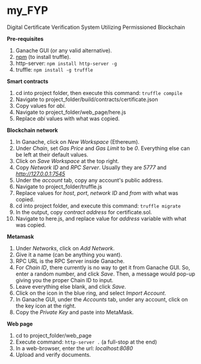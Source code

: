 # my_FYP
Digital Certificate Verification System Utilizing Permissioned Blockchain

**Pre-requisites**
1. Ganache GUI (or any valid alternative).
1. [npm](https://www.npmjs.com/get-npm) (to install truffle).
1. http-server: `npm install http-server -g`
1. truffle: `npm install -g truffle`

**Smart contracts**
1. cd into project folder, then execute this command: `truffle compile`
1. Navigate to project_folder/build/contracts/certificate.json
1. Copy values for *abi*.
1. Navigate to project_folder/web_page/here.js
1. Replace *abi* values with what was copied.

**Blockchain network**
1. In Ganache, click on *New Workspace* (Ethereum).
1. Under *Chain*, set *Gas Price* and *Gas Limit* to be *0*. Everything else can be left at their default values.
1. Click on *Save Workspace* at the top right.
1. Copy *Network ID* and *RPC Server*. Usually they are *5777* and *http://127.0.0.1:7545*
1. Under the *account* tab, copy any account's public address.
1. Navigate to project_folder/truffle.js
1. Replace values for *host*, *port*, *network ID* and *from* with what was copied.
1. cd into project folder, and execute this command: `truffle migrate`
1. In the output, copy *contract address* for certificate.sol.
1. Navigate to here.js, and replace value for *address* variable with what was copied.

**Metamask**
1. Under *Networks*, click on *Add Network*.
1. Give it a name (can be anything you want).
1. RPC URL is the RPC Server inside Ganache.
1. For *Chain ID*, there currently is no way to get it from Ganache GUI. So, enter a random number, and click *Save*. Then, a message would pop-up giving you the proper Chain ID to input.
1. Leave everything else blank, and click *Save*.
1. Click on the icon in the blue ring, and select *Import Account*.
1. In Ganache GUI, under the *Accounts* tab, under any account, click on the key icon at the right.
1. Copy the *Private Key* and paste into MetaMask.

**Web page**
1. cd to project_folder/web_page
1. Execute command: `http-server .` (a full-stop at the end)
1. In a web-browser, enter the url: *localhost:8080*
1. Upload and verify documents.
